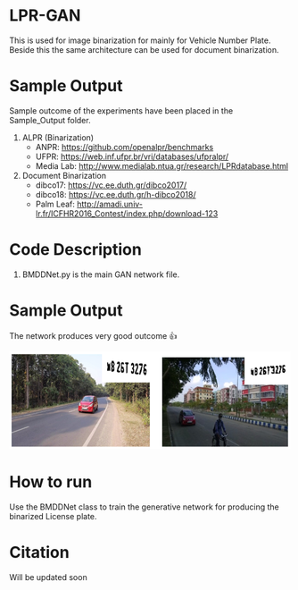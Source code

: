 # LPR-GAN
This is used for image binarization for mainly for Vehicle Number Plate. Beside this the same architecture can be used for document binarization.

# Sample Output
Sample outcome of the experiments have been placed in the Sample_Output folder.
1. ALPR (Binarization)
   - ANPR: https://github.com/openalpr/benchmarks
   - UFPR: https://web.inf.ufpr.br/vri/databases/ufpralpr/
   - Media Lab: http://www.medialab.ntua.gr/research/LPRdatabase.html
2. Document Binarization
   - dibco17: https://vc.ee.duth.gr/dibco2017/
   - dibco18: https://vc.ee.duth.gr/h-dibco2018/
   - Palm Leaf: http://amadi.univ-lr.fr/ICFHR2016_Contest/index.php/download-123
   
# Code Description
1. BMDDNet.py is the main GAN network file. 

# Sample Output
The network produces very good outcome :+1:

![Alt text](Sample_Output/sampleout.PNG?raw=true "LP Binarization over various lighting condition")

# How to run
Use the BMDDNet class to train the generative network for producing the binarized License plate.

# Citation
Will be updated soon